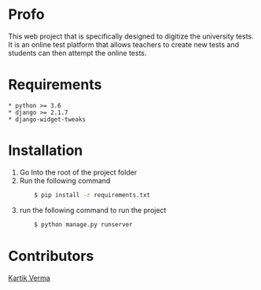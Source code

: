 # Profo

This web project that is specifically designed to digitize the university tests. It is an online test platform that allows teachers to create new tests and students can then attempt the online tests.

# Requirements

    * python >= 3.6
    * django >= 2.1.7
    * django-widget-tweaks

# Installation

1. Go Into the root of the project folder
2. Run the following command
    ```bash
        $ pip install -r requirements.txt
    ```
3. run the following command to run the project
    ```bash
        $ python manage.py runserver
    ```

# Contributors

[Kartik Verma](https://github.com/vermakartik)
